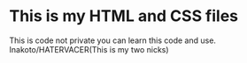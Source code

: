 # This is my HTML and CSS files 
This is code not private you can learn this code and use.
Inakoto/HATERVACER(This is my two nicks)
